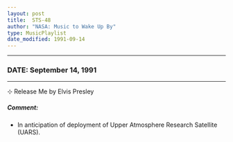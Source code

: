```yaml
---
layout: post
title:  STS-48
author: "NASA: Music to Wake Up By"
type: MusicPlaylist
date_modified: 1991-09-14
---
```


----
### DATE: September 14, 1991
----
⊹ Release Me by Elvis Presley

##### Comment:
* In anticipation of deployment of Upper Atmosphere Research Satellite (UARS).
